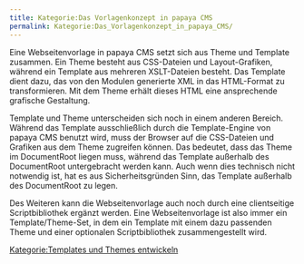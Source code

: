 ```yaml
---
title: Kategorie:Das Vorlagenkonzept in papaya CMS
permalink: Kategorie:Das_Vorlagenkonzept_in_papaya_CMS/
---
```


Eine Webseitenvorlage in papaya CMS setzt sich aus Theme und Template zusammen. Ein Theme besteht aus CSS-Dateien und Layout-Grafiken, während ein Template aus mehreren XSLT-Dateien besteht. Das Template dient dazu, das von den Modulen generierte XML in das HTML-Format zu transformieren. Mit dem Theme erhält dieses HTML eine ansprechende grafische Gestaltung.

Template und Theme unterscheiden sich noch in einem anderen Bereich. Während das Template ausschließlich durch die Template-Engine von papaya CMS benutzt wird, muss der Browser auf die CSS-Dateien und Grafiken aus dem Theme zugreifen können. Das bedeutet, dass das Theme im DocumentRoot liegen muss, während das Template außerhalb des DocumentRoot untergebracht werden kann. Auch wenn dies technisch nicht notwendig ist, hat es aus Sicherheitsgründen Sinn, das Template außerhalb des DocumentRoot zu legen.

Des Weiteren kann die Webseitenvorlage auch noch durch eine clientseitige Scriptbibliothek ergänzt werden. Eine Webseitenvorlage ist also immer ein Template/Theme-Set, in dem ein Template mit einem dazu passenden Theme und einer optionalen Scriptbibliothek zusammengestellt wird.

[Kategorie:Templates und Themes entwickeln](export_de/Kategorie:Templates_und_Themes_entwickeln )